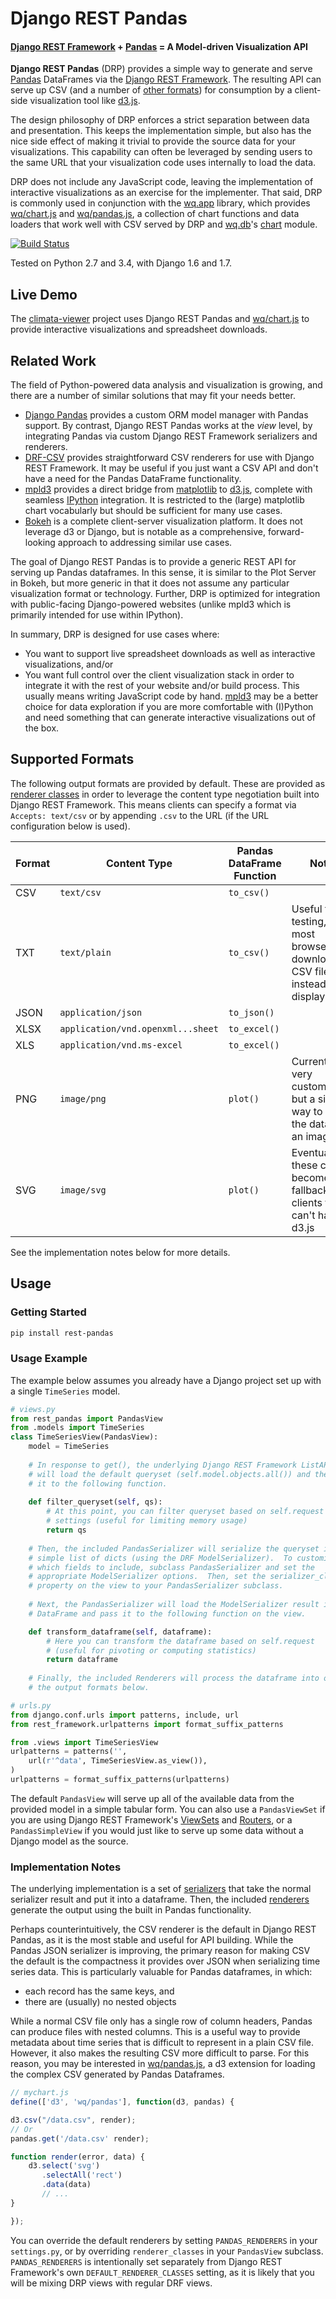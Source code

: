 Django REST Pandas
==================

#### [Django REST Framework] + [Pandas] = A Model-driven Visualization API

**Django REST Pandas** (DRP) provides a simple way to generate and serve [Pandas] DataFrames via the [Django REST Framework].  The resulting API can serve up CSV (and a number of [other formats](#supported-formats)) for consumption by a client-side visualization tool like [d3.js].  

The design philosophy of DRP enforces a strict separation between data and presentation.  This keeps the implementation simple, but also has the nice side effect of making it trivial to provide the source data for your visualizations.  This capability can often be leveraged by sending users to the same URL that your visualization code uses internally to load the data.

DRP does not include any JavaScript code, leaving the implementation of interactive visualizations as an exercise for the implementer.  That said, DRP is commonly used in conjunction with the [wq.app] library, which provides [wq/chart.js] and [wq/pandas.js], a collection of chart functions and data loaders that work well with CSV served by DRP and [wq.db]'s [chart] module.

[![Build Status](https://travis-ci.org/wq/django-rest-pandas.png?branch=master)](https://travis-ci.org/wq/django-rest-pandas) 

Tested on Python 2.7 and 3.4, with Django 1.6 and 1.7.

## Live Demo

The [climata-viewer] project uses Django REST Pandas and [wq/chart.js] to provide interactive visualizations and spreadsheet downloads.

## Related Work
The field of Python-powered data analysis and visualization is growing, and there are a number of similar solutions that may fit your needs better.

 * [Django Pandas] provides a custom ORM model manager with Pandas support.  By contrast, Django REST Pandas works at the *view* level, by integrating Pandas via custom Django REST Framework serializers and renderers.
 * [DRF-CSV] provides straightforward CSV renderers for use with Django REST Framework.  It may be useful if you just want a CSV API and don't have a need for the Pandas DataFrame functionality.
 * [mpld3] provides a direct bridge from [matplotlib] to [d3.js], complete with seamless [IPython] integration.  It is restricted to the (large) matplotlib chart vocabularly but should be sufficient for many use cases.
 * [Bokeh] is a complete client-server visualization platform.  It does not leverage d3 or Django, but is notable as a comprehensive, forward-looking approach to addressing similar use cases.

The goal of Django REST Pandas is to provide a generic REST API for serving up Pandas dataframes.  In this sense, it is similar to the Plot Server in Bokeh, but more generic in that it does not assume any particular visualization format or technology.  Further, DRP is optimized for integration with public-facing Django-powered websites (unlike mpld3 which is primarily intended for use within IPython).

In summary, DRP is designed for use cases where:

 * You want to support live spreadsheet downloads as well as interactive visualizations, and/or
 * You want full control over the client visualization stack in order to integrate it with the rest of your website and/or build process.  This usually means writing JavaScript code by hand.  [mpld3] may be a better choice for data exploration if you are more comfortable with (I)Python and need something that can generate interactive visualizations out of the box.

## Supported Formats

The following output formats are provided by default.  These are provided as [renderer classes] in order to leverage the content type negotiation built into Django REST Framework.  This means clients can specify a format via `Accepts: text/csv` or by appending `.csv` to the URL (if the URL configuration below is used).

Format | Content Type | Pandas DataFrame Function | Notes
-------|--------------|---------------------------|--------
CSV    | `text/csv` | `to_csv()` |
TXT    | `text/plain` | `to_csv()` | Useful for testing, as most browsers will download a CSV file instead of displaying it
JSON   | `application/json` | `to_json()` |
XLSX   | `application/vnd.openxml...sheet` | `to_excel()` |
XLS    | `application/vnd.ms-excel` | `to_excel()` 
PNG    | `image/png` | `plot()` | Currently not very customizable, but a simple way to view the data as an image. 
SVG    | `image/svg` | `plot()` | Eventually these could become a fallback for clients that can't handle d3.js

See the implementation notes below for more details.

## Usage

### Getting Started

```bash
pip install rest-pandas
```

### Usage Example

The example below assumes you already have a Django project set up with a single `TimeSeries` model.

```python
# views.py
from rest_pandas import PandasView
from .models import TimeSeries
class TimeSeriesView(PandasView):
    model = TimeSeries
    
    # In response to get(), the underlying Django REST Framework ListAPIView
    # will load the default queryset (self.model.objects.all()) and then pass
    # it to the following function.
    
    def filter_queryset(self, qs): 
        # At this point, you can filter queryset based on self.request or other
        # settings (useful for limiting memory usage)
        return qs
        
    # Then, the included PandasSerializer will serialize the queryset into a
    # simple list of dicts (using the DRF ModelSerializer).  To customize
    # which fields to include, subclass PandasSerializer and set the
    # appropriate ModelSerializer options.  Then, set the serializer_class
    # property on the view to your PandasSerializer subclass.
    
    # Next, the PandasSerializer will load the ModelSerializer result into a
    # DataFrame and pass it to the following function on the view.

    def transform_dataframe(self, dataframe):
        # Here you can transform the dataframe based on self.request
        # (useful for pivoting or computing statistics)
        return dataframe
        
    # Finally, the included Renderers will process the dataframe into one of
    # the output formats below.
```

```python
# urls.py
from django.conf.urls import patterns, include, url
from rest_framework.urlpatterns import format_suffix_patterns

from .views import TimeSeriesView
urlpatterns = patterns('',
    url(r'^data', TimeSeriesView.as_view()),
)
urlpatterns = format_suffix_patterns(urlpatterns)
```

The default `PandasView` will serve up all of the available data from the provided model in a simple tabular form.  You can also use a `PandasViewSet` if you are using Django REST Framework's [ViewSets] and [Routers], or a `PandasSimpleView` if you would just like to serve up some data without a Django model as the source.

### Implementation Notes
The underlying implementation is a set of [serializers] that take the normal serializer result and put it into a dataframe.  Then, the included [renderers] generate the output using the built in Pandas functionality.

Perhaps counterintuitively, the CSV renderer is the default in Django REST Pandas, as it is the most stable and useful for API building.  While the Pandas JSON serializer is improving, the primary reason for making CSV the default is the compactness it provides over JSON when serializing time series data.  This is particularly valuable for Pandas dataframes, in which:

 - each record has the same keys, and
 - there are (usually) no nested objects

While a normal CSV file only has a single row of column headers, Pandas can produce files with nested columns.  This is a useful way to provide metadata about time series that is difficult to represent in a plain CSV file.  However, it also makes the resulting CSV more difficult to parse.  For this reason, you may be interested in [wq/pandas.js], a d3 extension for loading the complex CSV generated by Pandas Dataframes.

```javascript
// mychart.js
define(['d3', 'wq/pandas'], function(d3, pandas) {

d3.csv("/data.csv", render);
// Or
pandas.get('/data.csv' render);

function render(error, data) {
    d3.select('svg')
       .selectAll('rect')
       .data(data)
       // ...
}

});

```

You can override the default renderers by setting `PANDAS_RENDERERS` in your `settings.py`, or by overriding `renderer_classes` in your `PandasView` subclass.  `PANDAS_RENDERERS` is intentionally set separately from Django REST Framework's own `DEFAULT_RENDERER_CLASSES` setting, as it is likely that you will be mixing DRP views with regular DRF views.

[Django REST Framework]: http://django-rest-framework.org
[Pandas]: http://pandas.pydata.org
[d3.js]: http://d3js.org
[wq.app]: http://wq.io/wq.app
[wq/chart.js]: http://wq.io/docs/chart-js
[wq.db]: http://wq.io/wq.db
[chart]: http://wq.io/docs/chart
[climata-viewer]: http://climata.houstoneng.net
[Django Pandas]: https://github.com/chrisdev/django-pandas/
[bokeh]: http://bokeh.pydata.org/
[mpld3]: http://mpld3.github.io/
[DRF-CSV]: https://github.com/mjumbewu/django-rest-framework-csv
[matplotlib]: http://matplotlib.org/
[IPython]: http://ipython.org/
[renderer classes]: http://www.django-rest-framework.org/api-guide/renderers
[ViewSets]: http://www.django-rest-framework.org/api-guide/viewsets
[Routers]: http://www.django-rest-framework.org/api-guide/routers
[serializers]: https://github.com/wq/django-rest-pandas/blob/master/rest_pandas/serializers.py
[renderers]: https://github.com/wq/django-rest-pandas/blob/master/rest_pandas/renderers.py
[wq/pandas.js]: http://wq.io/docs/pandas-js
